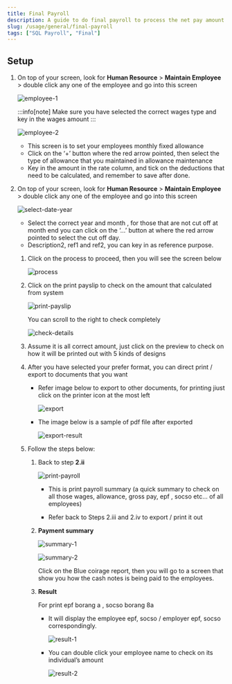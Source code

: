 ```yaml
---
title: Final Payroll
description: A guide to do final payroll to process the net pay amount based on computerized calculation
slug: /usage/general/final-payroll
tags: ["SQL Payroll", "Final"]
---
```


## Setup

1. On top of your screen, look for **Human Resource** > **Maintain Employee** > double click any one of the employee and go into this screen

    ![employee-1](../../../static/img/usage/general/final-payroll/employee-1.png)

    :::info[note]
    Make sure you have selected the correct wages type and key in the wages amount
    :::

    ![employee-2](../../../static/img/usage/general/final-payroll/employee-2.png)

   - This screen is to set your employees monthly fixed allowance
   - Click on the ‘+’ button where the red arrow pointed, then select the type of allowance that you maintained in allowance maintenance
   - Key in the amount in the rate column, and tick on the deductions that need to be calculated, and remember to save after done.

2. On top of your screen, look for **Human Resource** > **Maintain Employee** > double click any one of the employee and go into this screen

    ![select-date-year](../../../static/img/usage/general/final-payroll/select-date-year.png)

   - Select the correct year and month , for those that are not cut off at month end you can click on the ‘…’ button at where the red arrow pointed to select the cut off day.
   - Description2, ref1 and ref2, you can key in as reference purpose.

   1. Click on the process to proceed, then you will see the screen below

        ![process](../../../static/img/usage/general/final-payroll/process.png)

   2. Click on the print payslip to check on the amount that calculated from system

        ![print-payslip](../../../static/img/usage/general/final-payroll/print-payslip.png)

        You can scroll to the right to check completely

        ![check-details](../../../static/img/usage/general/final-payroll/check-details.png)

   3. Assume it is all correct amount, just click on the preview to check on how it will be printed out with 5 kinds of designs

   4. After you have selected your prefer format, you can direct print / export to documents that you want

        - Refer image below to export to other documents, for printing jiust click on the printer icon at the most left

            ![export](../../../static/img/usage/general/final-payroll/export.png)

        - The image below is a sample of pdf file after exported

            ![export-result](../../../static/img/usage/general/final-payroll/export-result.png)

   5. Follow the steps below:

         1. Back to step **2.ii**

            ![print-payroll](../../../static/img/usage/general/final-payroll/print-payroll.png)

            - This is print payroll summary (a quick summary to check on all those wages, allowance, gross pay, epf , socso etc… of all employees)

            - Refer back to Steps 2.iii and 2.iv to export / print it out

         2. **Payment summary**

            ![summary-1](../../../static/img/usage/general/final-payroll/summary-1.png)

            ![summary-2](../../../static/img/usage/general/final-payroll/summary-2.png)

            Click on the Blue coirage report, then you will go to a screen that show you how the cash notes is being paid to the employees.

         3. **Result**

            For print epf borang a , socso borang 8a

            - It will display the employee epf, socso / employer epf, socso correspondingly.

                ![result-1](../../../static/img/usage/general/final-payroll/result-1.png)

            - You can double click your employee name to check on its individual’s amount

                ![result-2](../../../static/img/usage/general/final-payroll/result-2.png)
